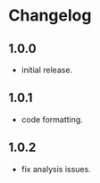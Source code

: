 # Changelog

## 1.0.0

* initial release.

## 1.0.1

* code formatting.

## 1.0.2

* fix analysis issues.
